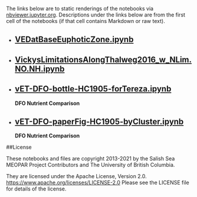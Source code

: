 The links below are to static renderings of the notebooks via
[nbviewer.jupyter.org](https://nbviewer.jupyter.org/).
Descriptions under the links below are from the first cell of the notebooks
(if that cell contains Markdown or raw text).

* ## [VEDatBaseEuphoticZone.ipynb](https://nbviewer.jupyter.org/github/SalishSeaCast/analysis-elise-2/blob/master/notebooks/TJCluster/VEDatBaseEuphoticZone.ipynb)  
    
* ## [VickysLimitationsAlongThalweg2016_w_NLim.NO.NH.ipynb](https://nbviewer.jupyter.org/github/SalishSeaCast/analysis-elise-2/blob/master/notebooks/TJCluster/VickysLimitationsAlongThalweg2016_w_NLim.NO.NH.ipynb)  
    
* ## [vET-DFO-bottle-HC1905-forTereza.ipynb](https://nbviewer.jupyter.org/github/SalishSeaCast/analysis-elise-2/blob/master/notebooks/TJCluster/vET-DFO-bottle-HC1905-forTereza.ipynb)  
    
    **DFO Nutrient Comparison**

* ## [vET-DFO-paperFig-HC1905-byCluster.ipynb](https://nbviewer.jupyter.org/github/SalishSeaCast/analysis-elise-2/blob/master/notebooks/TJCluster/vET-DFO-paperFig-HC1905-byCluster.ipynb)  
    
    **DFO Nutrient Comparison**


##License

These notebooks and files are copyright 2013-2021
by the Salish Sea MEOPAR Project Contributors
and The University of British Columbia.

They are licensed under the Apache License, Version 2.0.
https://www.apache.org/licenses/LICENSE-2.0
Please see the LICENSE file for details of the license.

